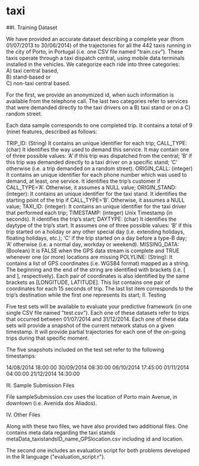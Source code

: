 # taxi

##I. Training Dataset


We have provided an accurate dataset describing a complete year (from 01/07/2013 to 30/06/2014) of the trajectories for all the 442 taxis running in the city of Porto, in Portugal (i.e. one CSV file named "train.csv"). These taxis operate through a taxi dispatch central, using mobile data terminals installed in the vehicles. We categorize each ride into three categories:   
A) taxi central based,   
B) stand-based or   
C) non-taxi central based.    

For the first, we provide an anonymized id, when such information is available from the telephone call. The last two categories refer to services that were demanded directly to the taxi drivers on a B) taxi stand or on a C) random street.

Each data sample corresponds to one completed trip. It contains a total of 
9 (nine) features, described as follows:

TRIP_ID: (String) It contains an unique identifier for each trip;
CALL_TYPE: (char) It identifies the way used to demand this service. It may contain one of three possible values:
‘A’ if this trip was dispatched from the central;
‘B’ if this trip was demanded directly to a taxi driver on a specific stand;
‘C’ otherwise (i.e. a trip demanded on a random street).
ORIGIN_CALL: (integer) It contains an unique identifier for each phone number which was used to demand, at least, one service. It identifies the trip’s customer if CALL_TYPE=’A’. Otherwise, it assumes a NULL value;
ORIGIN_STAND: (integer): It contains an unique identifier for the taxi stand. It identifies the starting point of the trip if CALL_TYPE=’B’. Otherwise, it assumes a NULL value;
TAXI_ID: (integer): It contains an unique identifier for the taxi driver that performed each trip;
TIMESTAMP: (integer) Unix Timestamp (in seconds). It identifies the trip’s start; 
DAYTYPE: (char) It identifies the daytype of the trip’s start. It assumes one of three possible values:
‘B’ if this trip started on a holiday or any other special day (i.e. extending holidays, floating holidays, etc.);
‘C’ if the trip started on a day before a type-B day;
‘A’ otherwise (i.e. a normal day, workday or weekend).
MISSING_DATA: (Boolean) It is FALSE when the GPS data stream is complete and TRUE whenever one (or more) locations are missing
POLYLINE: (String): It contains a list of GPS coordinates (i.e. WGS84 format) mapped as a string. The beginning and the end of the string are identified with brackets (i.e. [ and ], respectively). Each pair of coordinates is also identified by the same brackets as [LONGITUDE, LATITUDE]. This list contains one pair of coordinates for each 15 seconds of trip. The last list item corresponds to the trip’s destination while the first one represents its start;
II. Testing

Five test sets will be available to evaluate your predictive framework (in one single CSV file named "test.csv"). Each one of these datasets refer to trips that occurred between 01/07/2014 and 31/12/2014. Each one of these data sets will provide a snapshot of the current network status on a given timestamp. It will provide partial trajectories for each one of the on-going trips during that specific moment.

The five snapshots included on the test set refer to the following timestamps:

14/08/2014 18:00:00
30/09/2014 08:30:00
06/10/2014 17:45:00
01/11/2014 04:00:00
21/12/2014 14:30:00

III. Sample Submission Files

File sampleSubmission.csv uses the location of Porto main Avenue, in downtown (i.e. Avenida dos Aliados). 

IV. Other Files

Along with these two files, we have also provided two additional files. One contains meta data regarding the taxi stands metaData_taxistandsID_name_GPSlocation.csv including id and location.

The second one includes an evaluation script for both problems developed in the R language ("evaluation_script.r").
